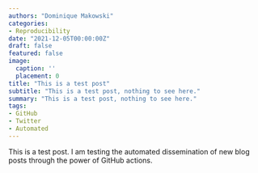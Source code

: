 ```yaml
---
authors: "Dominique Makowski"
categories:
- Reproducibility
date: "2021-12-05T00:00:00Z"
draft: false
featured: false
image:
  caption: ''
  placement: 0
title: "This is a test post"
subtitle: "This is a test post, nothing to see here."
summary: "This is a test post, nothing to see here."
tags:
- GitHub
- Twitter
- Automated
---
```


This is a test post. I am testing the automated dissemination of new blog posts through the power of GitHub actions.
